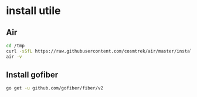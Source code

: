 # install utile

## Air

```bash
cd /tmp
curl -sSfL https://raw.githubusercontent.com/cosmtrek/air/master/install.sh | sh -s -- -b $(go env GOPATH)/bin
air -v
```

## Install gofiber

```bash
go get -u github.com/gofiber/fiber/v2
```
